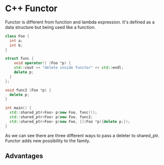# C++ Functor

Functor is different from function and lambda expression. It's defined as a data structure but being used like a function. 

```c++
class Foo {
  int a;
  int b;
}

struct func {
	void operator() (Foo *p) {
    std::cout << "delete inside functor" << std::endl;
    delete p;
  }
};

void func2 (Foo *p) {
  delete p;
}

int main() {
  std::shared_ptr<Foo> p(new Foo, func());
  std::shared_ptr<Foo> p(new Foo, func2;
  std::shared_ptr<Foo> p(new Foo, [](Foo *p){delete p;});
}
```

As we can see there are three different ways to pass a deleter to shared_ptr. Functor adds new possibility to the family.

## Advantages



